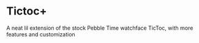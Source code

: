 # Tictoc+

A neat lil extension of the stock Pebble Time watchface TicToc, with more features and customization
